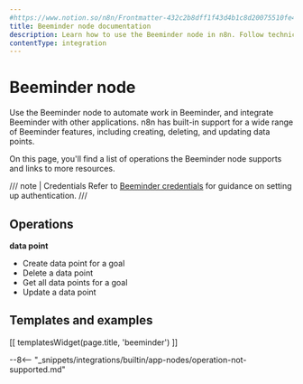 ```yaml
---
#https://www.notion.so/n8n/Frontmatter-432c2b8dff1f43d4b1c8d20075510fe4
title: Beeminder node documentation
description: Learn how to use the Beeminder node in n8n. Follow technical documentation to integrate Beeminder node into your workflows.
contentType: integration
---
```


# Beeminder node

Use the Beeminder node to automate work in Beeminder, and integrate Beeminder with other applications. n8n has built-in support for a wide range of Beeminder features, including creating, deleting, and updating data points.

On this page, you'll find a list of operations the Beeminder node supports and links to more resources.

/// note | Credentials
Refer to [Beeminder credentials](/integrations/builtin/credentials/beeminder/) for guidance on setting up authentication. 
///

## Operations

**data point**
- Create data point for a goal
- Delete a data point
- Get all data points for a goal
- Update a data point

## Templates and examples

<!-- see https://www.notion.so/n8n/Pull-in-templates-for-the-integrations-pages-37c716837b804d30a33b47475f6e3780 -->
[[ templatesWidget(page.title, 'beeminder') ]]

--8<-- "_snippets/integrations/builtin/app-nodes/operation-not-supported.md"


